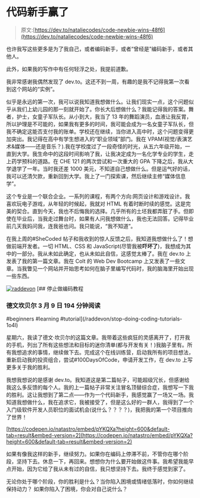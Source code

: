 # 代码新手赢了

> 原文:[https://dev.to/nataliecodes/code-newbie-wins-48f6](https://dev.to/nataliecodes/code-newbie-wins-48f6)

也许我写这些更多是为了我自己，或者编码新手，或者“曾经是”编码新手，或者其他人。

此外，如果我的写作中有任何轻浮之处，我提前道歉。

我非常感谢我偶然发现了 dev.to。这还不到一周，有趣的是我不记得我第一次看到这个网站的“实例”。

似乎是永远的第一次，我可以说我知道我想做什么。让我们现实一点，这个问题似乎从我们上幼儿园的那一刻就开始了。你长大后想做什么？我能记得我的答案。舞者，护士，女童子军队长。从小到大，我当了 13 年的舞蹈演员，血液让我反胃，所以护理是不可能的，如果我有更多的时间，我可能会成为一名女童子军队长，但我不确定这能否支付我的账单。学校还在继续，当你进入高中时，这个问题变得更加突出。我记得在高中有学生想进入的“职业领域”部门。我在 VPAM(视觉/表演艺术&媒体——还是音乐？).我在学校度过了一段奇怪的时光，从五六年级开始，一直到大学。我生命中的这段时间影响了我，让我决定成为一名化学专业的学生，走上药学预科的道路。在 CHE 121 的两次尝试和一次重大的 GPA 下降之后，我从大学退学了一年。当时我还差 1000 美元，不知道自己想做什么。但是运气好的话，我可以还清欠款，重新回到大学。我上了一门探索课，然后继续主修“媒体信息学”。

这个专业是一个联合企业。一系列的课程，有两个方向:网页设计和游戏设计。我喜欢玩电子游戏，从年轻的时候起，我就对 HTML 有着时断时续的感觉。这是完美的契合。直到今天，我也不后悔我的选择。几乎所有的土坯我都弄脏了手。但即使在毕业后，当我走过舞台时，如果有人问我想做什么，我也无法回答。记得毕业前几天我妈问我，连我爸也问。我只能说，“我不知道”。

在我上周的#SheCoded 帖子和我收到的惊人反馈之后，我知道我想做什么了！想做前端开发者。一切 HTML、CSS 和 JavaScript(尽管我被**吓坏了**)，我想成为其中的一部分。我从未如此确定，也从未如此自信，这感觉太棒了。我在 dev.to 上发表了我的第一篇文章。我在 Colt 的 Web Dev Bootcamp 上又发表了一些文章。当我瞥见一个网站并开始思考如何在脑子里编写代码时，我的脑海里开始出现一些东西。

[![raddevon](../Images/bb236b227c0b7eeb3c76bffff36ece61.png)](/raddevon) [## 停止做编码教程

### 德文坎贝尔 3 月 9 日 194 分钟阅读

#beginners #learning #tutorial](/raddevon/stop-doing-coding-tutorials-1o4l)

星期六，我读了德文·坎贝尔的这篇文章。我带着这些疯狂的灵感离开了，打开我的手机，列出了所有这些想法和目标的迷你清单(都与开发有关！)我脑子里有。所有我想追求的事情，继续做下去。完成这个在线训练营，启动我所有的项目想法，重新启动我的投资组合，尝试#100DaysOfCode，申请开发工作，在 dev.to 上写更多关于我的胜利。

我想我想说的是感谢 dev.to。我知道这是第二篇帖子，可能超级冗长，但感谢给我这么多反馈的每个人。我的上一篇帖子非常关注冒名顶替综合症，我想写一下我的胜利。这让我想到了第二点——作为一个代码新手，我感觉赢了一场又一场。我知道我想做什么，我在追求它，我被接受了，但是这么好的一群人，我得到了一个入门级软件开发人员职位的面试机会(说什么？？？？)，我把我的第一个项目推向了世界！

[https://codepen.io/natastro/embed/pYKQXa?height=600&default-tab=result&embed-version=2](https://codepen.io/natastro/embed/pYKQXa?height=600&default-tab=result&embed-version=2)

如果有像我这样的新手，继续努力。如果你在编码上停滞不前，不管你在哪个阶段，坚持下去。休息一下，再回来。想想你为什么要开始做这件事。我希望我能早点开始，因为它给了我从未有过的自信，我只想坚持下去。我终于感觉到家了。

无论你处于哪个阶段，你的胜利是什么？当你陷入困境或情绪低落时，你如何继续保持动力？
如果你陷入了困境，你会对自己说什么？